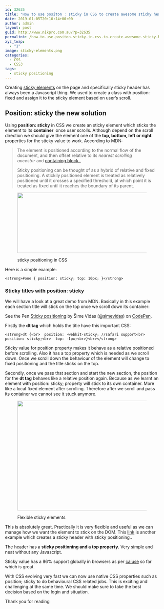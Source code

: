 ```yaml
---
id: 32635
title: "How to use positon : sticky in CSS to create awesome sticky header and flexible sticky elements without Javascript"
date: 2019-01-05T20:10:14+00:00
author: admin
layout: post
guid: http://www.nikpro.com.au/?p=32635
permalink: /how-to-use-positon-sticky-in-css-to-create-awesome-sticky-header-and-flexible-sticky-elements-without-javascript/
xyz_twap:
  - "1"
image: sticky-elements.png
categories:
  - CSS
  - CSS3
tags:
  - sticky positioning
---
```


Creating [sticky elements](http://www.nikpro.com.au/create-modern-sticky-footer-using-css-grid-and-flexbox-and-calc-function/) on the page and specifically sticky header has always been a Javascript thing. We used to create a class with position: fixed and assign it to the sticky element based on user&#8217;s scroll.

## Position: sticky the new solution

Using **position: sticky** in CSS we create an sticky element which sticks the element to its **container&nbsp;** once user scrolls. Although depend on the scroll direction we should give the element one of the **top, bottom, left or right** properties for the sticky value to work. According to MDN:

<blockquote class="wp-block-quote">
  <p>
    The element is positioned according to the normal flow of the document, and then offset relative to its<em>&nbsp;nearest scrolling ancestor</em>&nbsp;and&nbsp;<a href="https://developer.mozilla.org/en-US/docs/Web/CSS/All_About_The_Containing_Block" target="_blank" rel="noreferrer noopener" aria-label="containing block.&nbsp; (opens in a new tab)">containing block.&nbsp;</a>
  </p>
  
  <p>
    Sticky positioning can be thought of as a hybrid of relative and fixed positioning. A stickily positioned element is treated as relatively positioned until it crosses a specified threshold, at which point it is treated as fixed until it reaches the boundary of its parent.&nbsp;
  </p>
</blockquote><figure class="wp-block-image is-resized">

<img src="http://www.nikpro.com.austickr.png" alt="" class="wp-image-32636" width="594" height="197" srcset="http://testgatsby.localstickr.png 389w, http://testgatsby.localstickr-300x99.png 300w" sizes="(max-width: 594px) 100vw, 594px" /> <figcaption>sticky positioning in CSS</figcaption></figure>

Here is a simple example:

<pre class="wp-block-preformatted"><code>&lt;strong>#one { position: sticky; top: 10px; }&lt;/strong></code></pre>

### Sticky titles with position: sticky

We will have a look at a great demo from MDN. Basically in this example each section title will stick on the top once we scroll down its container:

<p data-height="500" data-theme-id="0" data-slug-hash="JbdJRZ" data-default-tab="html,result" data-user="simevidas" data-pen-title="Sticky positioning" class="codepen">
  See the Pen <a href="https://codepen.io/simevidas/pen/JbdJRZ/">Sticky positioning</a> by Šime Vidas (<a href="https://codepen.io/simevidas">@simevidas</a>) on <a href="https://codepen.io">CodePen</a>.
</p>

Firstly the **dt tag** which holds the title have this important CSS:

<pre class="wp-block-preformatted"><code>&lt;strong>dt {&lt;br>  position: -webkit-sticky; //safari support&lt;br>  position: sticky;&lt;br>  top: -1px;&lt;br>}&lt;br>&lt;/strong></code></pre>

Sticky value for position property makes it behave as a relative positioned before scrolling. Also it has a top property which is needed as we scroll down. Once we scroll down the behaviour of the element will change to fixed positioning and the title sticks on the top.

Secondly, once we pass that section and start the new section, the position for the **dt tag** behaves like a relative position again. Because as we learnt an element with position: sticky; property will stick to its own container. More like a local fixed element after scrolling. Therefore after we scroll and pass its container we cannot see it stuck anymore. <figure class="wp-block-image is-resized">

<img src="http://www.nikpro.com.austicky-creative-way.png" alt="" class="wp-image-32638" width="597" height="358" /> <figcaption>Flexible sticky elements</figcaption></figure>

This is absolutely great. Practically it is very flexible and useful as we can manage how we want the element to stick on the DOM. This <a rel="noreferrer noopener" aria-label="link (opens in a new tab)" href="https://www.w3schools.com/howto/tryit.asp?filename=tryhow_css_sticky_element" target="_blank">link</a> is another example which creates a sticky header with sticky positioning..

The header has a **sticky positioning and a top property.** Very simple and neat without any Javascript.

Sticky value has a 86% support globally in browsers as per <a href="https://caniuse.com/#feat=css-sticky" target="_blank" rel="noreferrer noopener" aria-label="caiuse (opens in a new tab)">caiuse</a> so far which is great.

With CSS evolving very fast we can now use native CSS properties such as position; sticky to do behavioural CSS related jobs. This is exciting and challenging at the same time. We should make sure to take the best decision based on the login and situation.

Thank you for reading

